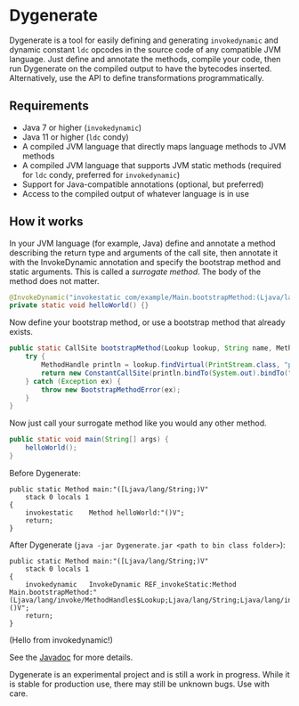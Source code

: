 # Dygenerate

Dygenerate is a tool for easily defining and generating `invokedynamic` and
dynamic constant `ldc` opcodes in the source code of any compatible JVM
language. Just define and annotate the methods, compile your code, then run
Dygenerate on the compiled output to have the bytecodes inserted. Alternatively,
use the API to define transformations programmatically.

## Requirements

- Java 7 or higher (`invokedynamic`)
- Java 11 or higher (`ldc` condy)
- A compiled JVM language that directly maps language methods to JVM methods
- A compiled JVM language that supports JVM static methods (required for `ldc` condy, preferred for `invokedynamic`)
- Support for Java-compatible annotations (optional, but preferred)
- Access to the compiled output of whatever language is in use

## How it works

In your JVM language (for example, Java) define and annotate a method describing
the return type and arguments of the call site, then annotate it with the
InvokeDynamic annotation and specify the bootstrap method and static arguments.
This is called a *surrogate method*. The body of the method does not matter.

```java
@InvokeDynamic("invokestatic com/example/Main.bootstrapMethod:(Ljava/lang/invoke/MethodHandles$Lookup;Ljava/lang/String;Ljava/lang/invoke/MethodType;)Ljava/lang/invoke/CallSite;")
private static void helloWorld() {}
```

Now define your bootstrap method, or use a bootstrap method that already exists.

```java
public static CallSite bootstrapMethod(Lookup lookup, String name, MethodType type) {
	try {
		MethodHandle println = lookup.findVirtual(PrintStream.class, "println", MethodType.methodType(void.class, String.class));
		return new ConstantCallSite(println.bindTo(System.out).bindTo("Hello from invokedynamic"));
	} catch (Exception ex) {
		throw new BootstrapMethodError(ex);
	}
}
```

Now just call your surrogate method like you would any other method.

```java
public static void main(String[] args) {
	helloWorld();
}
```

Before Dygenerate:

```
public static Method main:"([Ljava/lang/String;)V"
	stack 0 locals 1
{
	invokestatic    Method helloWorld:"()V";
	return;
}
```

After Dygenerate (`java -jar Dygenerate.jar <path to bin class folder>`):

```
public static Method main:"([Ljava/lang/String;)V"
	stack 0 locals 1
{
	invokedynamic   InvokeDynamic REF_invokeStatic:Method Main.bootstrapMethod:"(Ljava/lang/invoke/MethodHandles$Lookup;Ljava/lang/String;Ljava/lang/invoke/MethodType;)Ljava/lang/invoke/CallSite;":helloWorld:"()V";
	return;
}
```
(Hello from invokedynamic!)

See the [Javadoc](https://archdukeliamus.github.io/Dygenerate/javadoc/) for more details.

Dygenerate is an experimental project and is still a work in progress. While it is stable for production use, there may still be unknown bugs. Use with care.